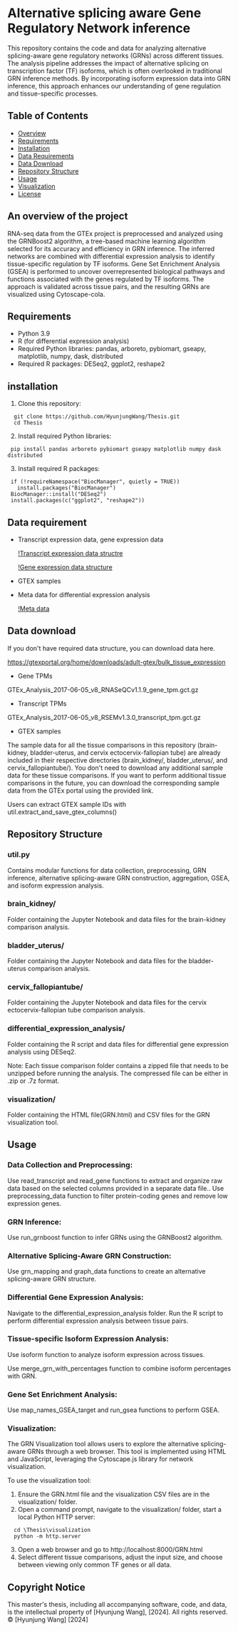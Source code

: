 # Alternative splicing aware Gene Regulatory Network inference
This repository contains the code and data for analyzing alternative splicing-aware gene regulatory networks (GRNs) across different tissues. The analysis pipeline addresses the impact of alternative splicing on transcription factor (TF) isoforms, which is often overlooked in traditional GRN inference methods. By incorporating isoform expression data into GRN inference, this approach enhances our understanding of gene regulation and tissue-specific processes.
## Table of Contents
- [Overview](#overview)
- [Requirements](#requirements)
- [Installation](#installation)
- [Data Requirements](#data-requirements)
- [Data Download](#data-download)
- [Repository Structure](#repository-structure)
- [Usage](#usage)
- [Visualization](#visualization)
- [License](#license)
  
## An overview of the project
RNA-seq data from the GTEx project is preprocessed and analyzed using the GRNBoost2 algorithm, a tree-based machine learning algorithm selected for its accuracy and efficiency in GRN inference.
The inferred networks are combined with differential expression analysis to identify tissue-specific regulation by TF isoforms.
Gene Set Enrichment Analysis (GSEA) is performed to uncover overrepresented biological pathways and functions associated with the genes regulated by TF isoforms.
The approach is validated across tissue pairs, and the resulting GRNs are visualized using Cytoscape-cola.


## Requirements
- Python 3.9
- R (for differential expression analysis)
- Required Python libraries: pandas, arboreto, pybiomart, gseapy, matplotlib, numpy, dask, distributed
- Required R packages: DESeq2, ggplot2, reshape2
## installation
1. Clone this repository:
  ```
    git clone https://github.com/HyunjungWang/Thesis.git
    cd Thesis
  ```
2. Install required Python libraries:
  ```
   pip install pandas arboreto pybiomart gseapy matplotlib numpy dask distributed
  ```
3. Install required R packages:
  ```
   if (!requireNamespace("BiocManager", quietly = TRUE))
     install.packages("BiocManager")
   BiocManager::install("DESeq2")
   install.packages(c("ggplot2", "reshape2"))
  ```
## Data requirement
- Transcript expression data, gene expression data
  
  [!Transcript expression data structre](https://github.com/HyunjungWang/Thesis/assets/84681099/61f4b421-ab96-4022-b351-a1e6afc4c595)
  
  [!Gene expression data structure](https://github.com/HyunjungWang/Thesis/assets/84681099/2b5bf624-9216-4399-8540-91d29b3211ce)
- GTEX samples
- Meta data for differential expression analysis
  
  [!Meta data](https://github.com/HyunjungWang/Thesis/assets/84681099/0e5e2610-ff67-4e65-9b4b-a5ba5c13ef27)

## Data download
If you don't have required data structure, you can download data here.

https://gtexportal.org/home/downloads/adult-gtex/bulk_tissue_expression

- Gene TPMs
  
GTEx_Analysis_2017-06-05_v8_RNASeQCv1.1.9_gene_tpm.gct.gz

- Transcript TPMs
  
GTEx_Analysis_2017-06-05_v8_RSEMv1.3.0_transcript_tpm.gct.gz

- GTEX samples
  
The sample data for all the tissue comparisons in this repository (brain-kidney, bladder-uterus, and cervix ectocervix-fallopian tube) are already included in their respective directories (brain_kidney/, bladder_uterus/, and cervix_fallopiantube/). You don't need to download any additional sample data for these tissue comparisons.
If you want to perform additional tissue comparisons in the future, you can download the corresponding sample data from the GTEx portal using the provided link.

Users can extract GTEX sample IDs with util.extract_and_save_gtex_columns()

## Repository Structure 
### util.py
Contains modular functions for data collection, preprocessing, GRN inference, alternative splicing-aware GRN construction, aggregation, GSEA, and isoform expression analysis.
### brain_kidney/
Folder containing the Jupyter Notebook and data files for the brain-kidney comparison analysis.
### bladder_uterus/
Folder containing the Jupyter Notebook and data files for the bladder-uterus comparison analysis.
### cervix_fallopiantube/ 
Folder containing the Jupyter Notebook and data files for the cervix ectocervix-fallopian tube comparison analysis.
### differential_expression_analysis/ 
Folder containing the R script and data files for differential gene expression analysis using DESeq2.

Note: Each tissue comparison folder contains a zipped file that needs to be unzipped before running the analysis.
The compressed file can be either in .zip or .7z format.
### visualization/
Folder containing the HTML file(GRN.html) and CSV files for the GRN visualization tool.


## Usage
### Data Collection and Preprocessing:

Use read_transcript and read_gene functions to extract and organize raw data based on the selected columns provided in a separate data file..
Use preprocessing_data function to filter protein-coding genes and remove low expression genes.


### GRN Inference:

Use run_grnboost function to infer GRNs using the GRNBoost2 algorithm.


### Alternative Splicing-Aware GRN Construction:

Use grn_mapping and graph_data functions to create an alternative splicing-aware GRN structure.


### Differential Gene Expression Analysis:

Navigate to the differential_expression_analysis folder.
Run the R script to perform differential expression analysis between tissue pairs.

### Tissue-specific Isoform Expression Analysis:

Use isoform function to analyze isoform expression across tissues.

Use merge_grn_with_percentages function to combine isoform percentages with GRN.

### Gene Set Enrichment Analysis:

Use map_names_GSEA_target and run_gsea functions to perform GSEA.

### Visualization:
The GRN Visualization tool allows users to explore the alternative splicing-aware GRNs through a web browser.
This tool is implemented using HTML and JavaScript, leveraging the Cytoscape.js library for network visualization.

To use the visualization tool:
1. Ensure the GRN.html file and the visualization CSV files are in the visualization/ folder.
2. Open a command prompt, navigate to the visualization/ folder, start a local Python HTTP server:
  ```
    cd \Thesis\visualization
    python -m http.server
  ```
3. Open a web browser and go to http://localhost:8000/GRN.html
4. Select different tissue comparisons, adjust the input size, and choose between viewing only common TF genes or all data.





## Copyright Notice

This master's thesis, including all accompanying software, code, and data, is the intellectual property of [Hyunjung Wang], [2024]. All rights reserved. 
© [Hyunjung Wang] [2024]
